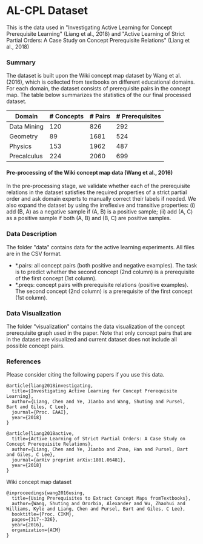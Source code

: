 # AL-CPL Dataset
This is the data used in "Investigating Active Learning for Concept Prerequisite Learning" (Liang et al., 2018) and "Active Learning of Strict Partial Orders: A Case Study on Concept Prerequisite Relations" (Liang et al., 2018)

### Summary
The dataset is built upon the Wiki concept map dataset by Wang et al. (2016), which is collected from textbooks on different educational domains. For each domain, the dataset consists of prerequisite pairs in the concept map. The table below summarizes the statistics of the our final processed dataset.

Domain | # Concepts | # Pairs | # Prerequisites 
 ---   | --- | --- | ---
 Data Mining | 120 | 826 | 292
 Geometry | 89 | 1681 | 524
 Physics | 153 | 1962 | 487
 Precalculus | 224 | 2060 | 699

#### Pre-processing of the Wiki concept map data (Wang et al., 2016)
In the pre-processing stage, we validate whether each of the prerequisite relations in the dataset satisfies the required properties of a strict partial order and ask domain experts to manually correct their labels if needed. We also expand the dataset by using the irreflexive and transitive properties: (i) add (B, A) as a negative sample if (A, B) is a positive sample; (ii) add (A, C) as a positive sample if both (A, B) and (B, C) are positive samples. 

### Data Description
The folder "data" contains data for the active learning experiments. All files are in the CSV format. 

- *.pairs: all concept pairs (both positive and negative examples). The task is to predict whether the second concept (2nd column) is a prerequisite of the first concept (1st column).
- *.preqs: concept pairs with prerequisite relations (positive examples). The second concept (2nd column) is a prerequisite of the first concept (1st column).

### Data Visualization
The folder "visualization" contains the data visualization of the concept prerequisite graph used in the paper. Note that only concept pairs that are in the dataset are visualized and current dataset does not include all possible concept pairs.

### References
Please consider citing the following papers if you use this data.
```
@article{liang2018investigating,
  title={Investigating Active Learning for Concept Prerequisite Learning},
  author={Liang, Chen and Ye, Jianbo and Wang, Shuting and Pursel, Bart and Giles, C Lee},
  journal={Proc. EAAI},
  year={2018}
}

@article{liang2018active,
  title={Active Learning of Strict Partial Orders: A Case Study on Concept Prerequisite Relations},
  author={Liang, Chen and Ye, Jianbo and Zhao, Han and Pursel, Bart and Giles, C Lee},
  journal={arXiv preprint arXiv:1801.06481},
  year={2018}
}
```
Wiki concept map dataset
```
@inproceedings{wang2016using,
  title={Using Prerequisites to Extract Concept Maps fromTextbooks},
  author={Wang, Shuting and Ororbia, Alexander and Wu, Zhaohui and Williams, Kyle and Liang, Chen and Pursel, Bart and Giles, C Lee},
  booktitle={Proc. CIKM},
  pages={317--326},
  year={2016},
  organization={ACM}
}
```


